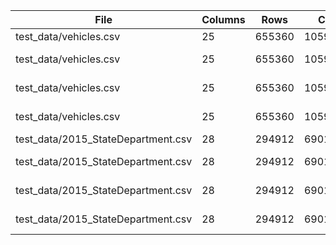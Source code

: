 File | Columns | Rows | Cells | Info | Time (ms) | MBps 
 ---|---|---|---|---|---|---
test_data/vehicles.csv | 25 |  655360 | 10596451 | 'slow' |  1188.760000 | 805.365782 
test_data/vehicles.csv | 25 |  655360 | 10596451 | 'slow threaded' |  652.942000 | 1466.265958 
test_data/vehicles.csv | 25 |  655360 | 10596451 | 'sse2 threaded' |  521.657000 | 1835.279939 
test_data/vehicles.csv | 25 |  655360 | 10596451 | 'avx256 threaded' |  495.716000 | 1931.320811 
test_data/2015_StateDepartment.csv | 28 |  294912 | 6901945 | 'slow' |  143.190000 | 488.314285 
test_data/2015_StateDepartment.csv | 28 |  294912 | 6901945 | 'slow threaded' |  112.350000 | 622.356230 
test_data/2015_StateDepartment.csv | 28 |  294912 | 6901945 | 'sse2 threaded' |  120.125000 | 582.074692 
test_data/2015_StateDepartment.csv | 28 |  294912 | 6901945 | 'avx256 threaded' |  112.600000 | 620.974444 
